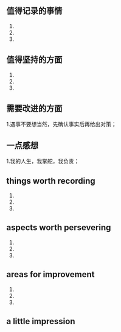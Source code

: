 ## 值得记录的事情
1.
2.
3.


## 值得坚持的方面
1.
2.
3.


## 需要改进的方面
1.遇事不要想当然，先确认事实后再给出对策；

## 一点感想
1.我的人生，我掌舵，我负责；


## things worth recording
1.
2.
3.

  
## aspects worth persevering
1.
2.
3.


## areas for improvement
1.
2.
3.


## a little impression
